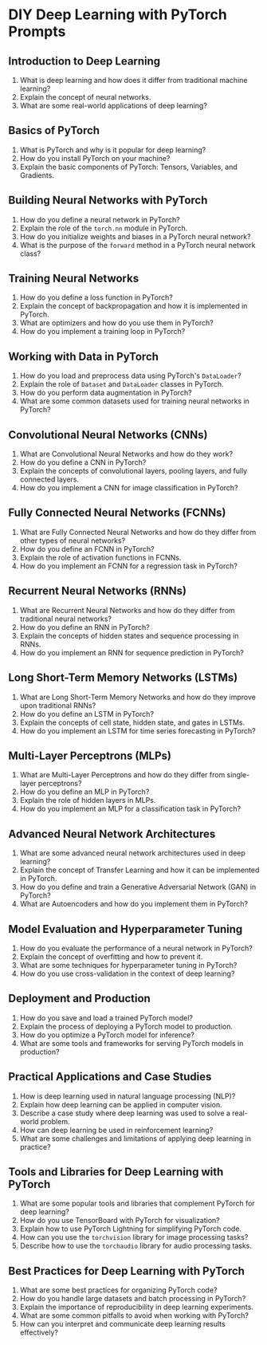 # DIY Deep Learning with PyTorch Prompts

## Introduction to Deep Learning

1. What is deep learning and how does it differ from traditional machine learning?
2. Explain the concept of neural networks.
3. What are some real-world applications of deep learning?

## Basics of PyTorch

1. What is PyTorch and why is it popular for deep learning?
2. How do you install PyTorch on your machine?
3. Explain the basic components of PyTorch: Tensors, Variables, and Gradients.

## Building Neural Networks with PyTorch

1. How do you define a neural network in PyTorch?
2. Explain the role of the `torch.nn` module in PyTorch.
3. How do you initialize weights and biases in a PyTorch neural network?
4. What is the purpose of the `forward` method in a PyTorch neural network class?

## Training Neural Networks

1. How do you define a loss function in PyTorch?
2. Explain the concept of backpropagation and how it is implemented in PyTorch.
3. What are optimizers and how do you use them in PyTorch?
4. How do you implement a training loop in PyTorch?

## Working with Data in PyTorch

1. How do you load and preprocess data using PyTorch's `DataLoader`?
2. Explain the role of `Dataset` and `DataLoader` classes in PyTorch.
3. How do you perform data augmentation in PyTorch?
4. What are some common datasets used for training neural networks in PyTorch?

## Convolutional Neural Networks (CNNs)

1. What are Convolutional Neural Networks and how do they work?
2. How do you define a CNN in PyTorch?
3. Explain the concepts of convolutional layers, pooling layers, and fully connected layers.
4. How do you implement a CNN for image classification in PyTorch?

## Fully Connected Neural Networks (FCNNs)

1. What are Fully Connected Neural Networks and how do they differ from other types of neural networks?
2. How do you define an FCNN in PyTorch?
3. Explain the role of activation functions in FCNNs.
4. How do you implement an FCNN for a regression task in PyTorch?

## Recurrent Neural Networks (RNNs)

1. What are Recurrent Neural Networks and how do they differ from traditional neural networks?
2. How do you define an RNN in PyTorch?
3. Explain the concepts of hidden states and sequence processing in RNNs.
4. How do you implement an RNN for sequence prediction in PyTorch?

## Long Short-Term Memory Networks (LSTMs)

1. What are Long Short-Term Memory Networks and how do they improve upon traditional RNNs?
2. How do you define an LSTM in PyTorch?
3. Explain the concepts of cell state, hidden state, and gates in LSTMs.
4. How do you implement an LSTM for time series forecasting in PyTorch?

## Multi-Layer Perceptrons (MLPs)

1. What are Multi-Layer Perceptrons and how do they differ from single-layer perceptrons?
2. How do you define an MLP in PyTorch?
3. Explain the role of hidden layers in MLPs.
4. How do you implement an MLP for a classification task in PyTorch?

## Advanced Neural Network Architectures

1. What are some advanced neural network architectures used in deep learning?
2. Explain the concept of Transfer Learning and how it can be implemented in PyTorch.
3. How do you define and train a Generative Adversarial Network (GAN) in PyTorch?
4. What are Autoencoders and how do you implement them in PyTorch?

## Model Evaluation and Hyperparameter Tuning

1. How do you evaluate the performance of a neural network in PyTorch?
2. Explain the concept of overfitting and how to prevent it.
3. What are some techniques for hyperparameter tuning in PyTorch?
4. How do you use cross-validation in the context of deep learning?

## Deployment and Production

1. How do you save and load a trained PyTorch model?
2. Explain the process of deploying a PyTorch model to production.
3. How do you optimize a PyTorch model for inference?
4. What are some tools and frameworks for serving PyTorch models in production?

## Practical Applications and Case Studies

1. How is deep learning used in natural language processing (NLP)?
2. Explain how deep learning can be applied in computer vision.
3. Describe a case study where deep learning was used to solve a real-world problem.
4. How can deep learning be used in reinforcement learning?
5. What are some challenges and limitations of applying deep learning in practice?

## Tools and Libraries for Deep Learning with PyTorch

1. What are some popular tools and libraries that complement PyTorch for deep learning?
2. How do you use TensorBoard with PyTorch for visualization?
3. Explain how to use PyTorch Lightning for simplifying PyTorch code.
4. How can you use the `torchvision` library for image processing tasks?
5. Describe how to use the `torchaudio` library for audio processing tasks.

## Best Practices for Deep Learning with PyTorch

1. What are some best practices for organizing PyTorch code?
2. How do you handle large datasets and batch processing in PyTorch?
3. Explain the importance of reproducibility in deep learning experiments.
4. What are some common pitfalls to avoid when working with PyTorch?
5. How can you interpret and communicate deep learning results effectively?